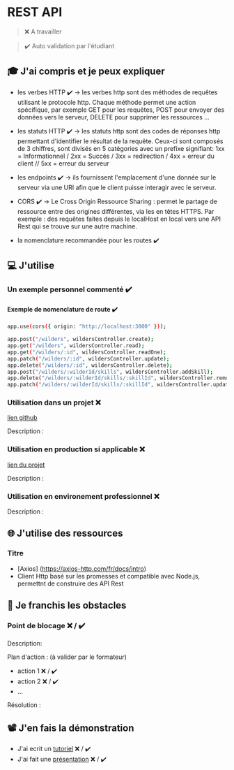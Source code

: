 # REST API

> ❌ A travailler

> ✔️ Auto validation par l'étudiant

## 🎓 J'ai compris et je peux expliquer

- les verbes HTTP ✔️
  -> les verbes http sont des méthodes de requêtes utilisant le protocole http. Chaque méthode permet une action spécifique, par exemple GET pour les requêtes, POST pour envoyer des données vers le serveur, DELETE pour supprimer les ressources ...

- les statuts HTTP ✔️
  -> les statuts http sont des codes de réponses http permettant d'identifier le résultat de la requête. Ceux-ci sont composés de 3 chiffres, sont divisés en 5 catégories avec un prefixe signifiant:
  1xx = Informationnel / 2xx = Succès / 3xx = redirection / 4xx = erreur du client // 5xx = erreur du serveur

- les endpoints ✔️
  -> ils fournissent l'emplacement d'une donnée sur le serveur via une URI afin que le client puisse interagir avec le serveur.
- CORS ✔️
  -> Le Cross Origin Ressource Sharing : permet le partage de ressource entre des origines différentes, via les en têtes HTTPS. Par exemple : des requêtes faites depuis le localHost en local vers une API Rest qui se trouve sur une autre machine.
- la nomenclature recommandée pour les routes ✔️

## 💻 J'utilise

### Un exemple personnel commenté ✔️

#### Exemple de nomenclature de route ✔️

```sh
app.use(cors({ origin: "http://localhost:3000" }));

app.post("/wilders", wildersController.create);
app.get("/wilders", wildersController.read);
app.get("/wilders/:id", wildersController.readOne);
app.patch("/wilders/:id", wildersController.update);
app.delete("/wilders/:id", wildersController.delete);
app.post("/wilders/:wilderId/skills", wildersController.addSkill);
app.delete("/wilders/:wilderId/skills/:skillId", wildersController.removeSkill);
app.patch("/wilders/:wilderId/skills/:skillId", wildersController.updateGrade);
```

### Utilisation dans un projet ❌

[lien github](...)

Description :

### Utilisation en production si applicable ❌

[lien du projet](...)

Description :

### Utilisation en environement professionnel ❌

Description :

## 🌐 J'utilise des ressources

### Titre

- [Axios] (https://axios-http.com/fr/docs/intro)
- Client Http basé sur les promesses et compatible avec Node.js, permettnt de construire des API Rest

## 🚧 Je franchis les obstacles

### Point de blocage ❌ / ✔️

Description:

Plan d'action : (à valider par le formateur)

- action 1 ❌ / ✔️
- action 2 ❌ / ✔️
- ...

Résolution :

## 📽️ J'en fais la démonstration

- J'ai ecrit un [tutoriel](...) ❌ / ✔️
- J'ai fait une [présentation](...) ❌ / ✔️
